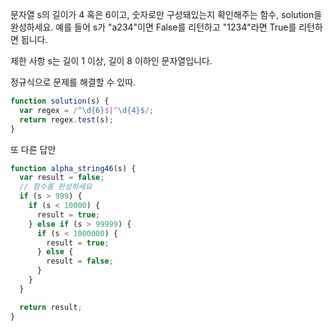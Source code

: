 문자열 s의 길이가 4 혹은 6이고, 숫자로만 구성돼있는지 확인해주는 함수, solution을 완성하세요. 예를 들어 s가 "a234"이면 False를 리턴하고 "1234"라면 True를 리턴하면 됩니다.

제한 사항
s는 길이 1 이상, 길이 8 이하인 문자열입니다.

정규식으로 문제를 해결할 수 있따.

```js
function solution(s) {
  var regex = /^\d{6}$|^\d{4}$/;
  return regex.test(s);
}
```

또 다른 답안

```js
function alpha_string46(s) {
  var result = false;
  // 함수를 완성하세요
  if (s > 999) {
    if (s < 10000) {
      result = true;
    } else if (s > 99999) {
      if (s < 1000000) {
        result = true;
      } else {
        result = false;
      }
    }
  }

  return result;
}
```
